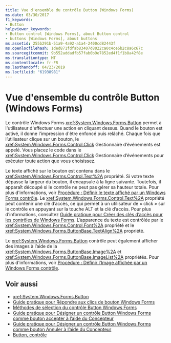 ```yaml
---
title: Vue d'ensemble du contrôle Button (Windows Forms)
ms.date: 03/30/2017
f1_keywords:
- Button
helpviewer_keywords:
- Button control [Windows Forms], about Button control
- buttons [Windows Forms], about buttons
ms.assetid: 255b291b-51a9-4a92-a1a4-2400cd82443f
ms.openlocfilehash: 1ded871fdfab83407d8022ca0c4ce6b2c8a6c67c
ms.sourcegitcommit: 9b552addadfb57fab0b9e7852ed4f1f1b8a42f8e
ms.translationtype: MT
ms.contentlocale: fr-FR
ms.lasthandoff: 04/23/2019
ms.locfileid: "61938981"
---
```

# <a name="button-control-overview-windows-forms"></a>Vue d'ensemble du contrôle Button (Windows Forms)
Le contrôle Windows Forms <xref:System.Windows.Forms.Button> permet à l'utilisateur d'effectuer une action en cliquant dessus. Quand le bouton est activé, il donne l'impression d'être enfoncé puis relâché. Chaque fois que l’utilisateur clique sur un bouton, le <xref:System.Windows.Forms.Control.Click> Gestionnaire d’événements est appelé. Vous placez le code dans le <xref:System.Windows.Forms.Control.Click> Gestionnaire d’événements pour exécuter toute action que vous choisissez.  
  
 Le texte affiché sur le bouton est contenu dans le <xref:System.Windows.Forms.Control.Text%2A> propriété. Si votre texte dépasse la largeur du bouton, il encapsule à la ligne suivante. Toutefois, il apparaît découpé si le contrôle ne peut pas gérer sa hauteur totale. Pour plus d'informations, voir [Procédure : Définir le texte affiché par un Windows Forms contrôle](how-to-set-the-text-displayed-by-a-windows-forms-control.md). Le <xref:System.Windows.Forms.Control.Text%2A> propriété peut contenir une clé d’accès, ce qui permet à un utilisateur de « click » sur le contrôle en appuyant sur la touche ALT et la clé d’accès. Pour plus d’informations, consultez [Guide pratique pour Créer des clés d’accès pour les contrôles de Windows Forms](how-to-create-access-keys-for-windows-forms-controls.md). L’apparence du texte est contrôlée par le <xref:System.Windows.Forms.Control.Font%2A> propriété et le <xref:System.Windows.Forms.ButtonBase.TextAlign%2A> propriété.  
  
 Le <xref:System.Windows.Forms.Button> contrôle peut également afficher des images à l’aide de la <xref:System.Windows.Forms.ButtonBase.Image%2A> et <xref:System.Windows.Forms.ButtonBase.ImageList%2A> propriétés. Pour plus d'informations, voir [Procédure : Définir l’Image affichée par un Windows Forms contrôle](how-to-set-the-image-displayed-by-a-windows-forms-control.md).  
  
## <a name="see-also"></a>Voir aussi

- <xref:System.Windows.Forms.Button>
- [Guide pratique pour Répondre aux clics de bouton Windows Forms](how-to-respond-to-windows-forms-button-clicks.md)
- [Méthodes de sélection du contrôle Button Windows Forms](ways-to-select-a-windows-forms-button-control.md)
- [Guide pratique pour Désigner un contrôle Button Windows Forms comme bouton accepter à l’aide du Concepteur](designate-a-wf-button-as-the-accept-button-using-the-designer.md)
- [Guide pratique pour Désigner un contrôle Button Windows Forms comme bouton Annuler à l’aide du Concepteur](designate-a-wf-button-as-the-cancel-button-using-the-designer.md)
- [Button, contrôle](button-control-windows-forms.md)
